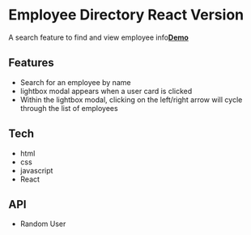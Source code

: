 # Employee Directory React Version

A search feature to find and view employee info[**Demo**](https://nghia-nguyen-dev.github.io/employee_directory_react/)

## Features

- Search for an employee by name
- lightbox modal appears when a user card is clicked
- Within the lightbox modal, clicking on the left/right arrow will cycle through the list of employees

## Tech

- html
- css
- javascript
- React

## API

- Random User
 
